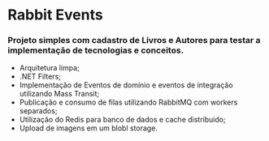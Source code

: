 <h1>Rabbit Events</h1>

<h3>Projeto simples com cadastro de Livros e Autores para testar a implementação de tecnologias e conceitos.</h3>

<ul>
    <li>
        Arquitetura limpa;
    </li>
    <li>
        .NET Filters;
    </li>
    <li>
        Implementação de Eventos de domínio e eventos de integração utilizando Mass Transit;     
    </li>
    <li>
        Publicação e consumo de filas utilizando RabbitMQ com workers separados;
    </li>
    <li>
        Utilização do Redis para banco de dados e cache distribuido;
    </li>
    <li>
        Upload de imagens em um blobl storage.
    </li>    
</ul>
